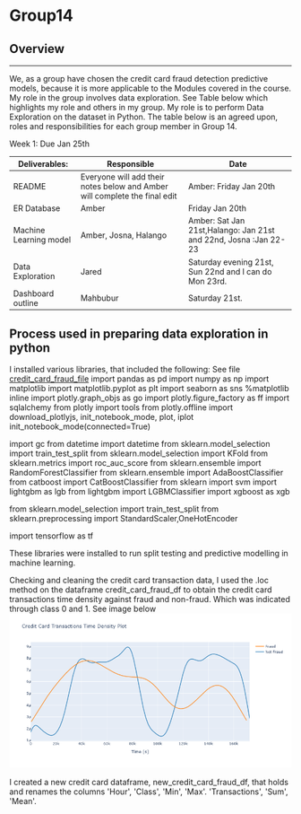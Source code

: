 # Group14
## Overview
---
We, as a group have chosen the credit card fraud detection predictive models, because it is more applicable to the Modules covered in the course. My role in the group involves data exploration. See Table below which highlights my role and others in my group. My role is to perform Data Exploration on the dataset in Python. The table below is an agreed upon, roles and responsibilities for each group member in Group 14. 


Week 1: Due Jan 25th

|Deliverables:|	Responsible|	Date|
| ----------------------- | ---------------------------------------- |--------------------------|
|README|	Everyone will add their notes below and Amber will complete the final edit|	Amber: Friday Jan 20th|
|ER Database	|Amber	|Friday Jan 20th|
|Machine Learning model|	Amber, Josna, Halango	|Amber: Sat Jan 21st,Halango: Jan 21st and 22nd, Josna :Jan 22-23 |
|Data Exploration	|Jared	|Saturday evening 21st, Sun 22nd and I can do Mon 23rd.|
|Dashboard outline |	Mahbubur	|Saturday 21st. |


## Process used in preparing data exploration in python

I installed various libraries, that included the following: See file [credit_card_fraud_file](https://github.com/mueeze/Group14/blob/Jared-Murray/Credit_card_fraud.ipynb)
import pandas as pd 
import numpy as np
import matplotlib
import matplotlib.pyplot as plt
import seaborn as sns
%matplotlib inline 
import plotly.graph_objs as go
import plotly.figure_factory as ff
import sqlalchemy
from plotly import tools
from plotly.offline import download_plotlyjs, init_notebook_mode, plot, iplot
init_notebook_mode(connected=True)


import gc
from datetime import datetime 
from sklearn.model_selection import train_test_split
from sklearn.model_selection import KFold
from sklearn.metrics import roc_auc_score
from sklearn.ensemble import RandomForestClassifier
from sklearn.ensemble import AdaBoostClassifier
from catboost import CatBoostClassifier
from sklearn import svm
import lightgbm as lgb
from lightgbm import LGBMClassifier
import xgboost as xgb

from sklearn.model_selection import train_test_split
from sklearn.preprocessing import StandardScaler,OneHotEncoder

import tensorflow as tf

These libraries were installed to run split testing and predictive modelling in machine learning. 

Checking and cleaning the credit card transaction data, I used the .loc method on the dataframe credit_card_fraud_df to obtain the credit card transactions time density against fraud and non-fraud. Which was indicated through class 0 and 1. 
See image below
![](https://github.com/mueeze/Group14/blob/Jared-Murray/Credit%20Card%20Transactions%20Time%20Density%20Plot.png)

I created a new credit card dataframe, new_credit_card_fraud_df, that holds and renames the columns 'Hour', 'Class', 'Min', 'Max'. 'Transactions', 'Sum', 'Mean'. 
